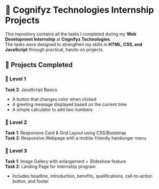# 🌟 Cognifyz Technologies Internship Projects

This repository contains all the tasks I completed during my **Web Development Internship** at **Cognifyz Technologies**.  
The tasks were designed to strengthen my skills in **HTML, CSS, and JavaScript** through practical, hands-on projects.  

## 📌 Projects Completed

### 🔹 Level 1
**Task 2**: JavaScript Basics  
  - A button that changes color when clicked  
  - A greeting message displayed based on the current time  
  - A simple calculator to add two numbers  

### 🔹 Level 2
**Task 1**: Responsive Card & Grid Layout using CSS/Bootstrap  
**Task 2**: Responsive Webpage with a mobile-friendly hamburger menu  

### 🔹 Level 3
**Task 1**: Image Gallery with enlargement + Slideshow feature  
**Task 2**: Landing Page for Internship program  
  - Includes headline, introduction, benefits, qualifications, call-to-action button, and footer  
